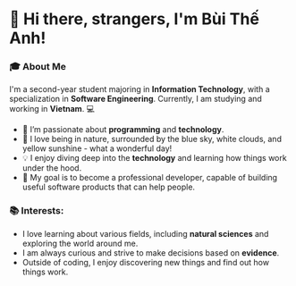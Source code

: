 
# 👋 Hi there, strangers, I'm Bùi Thế Anh!

### 🎓 About Me
I'm a second-year student majoring in **Information Technology**, with a specialization in **Software Engineering**. Currently, I am studying and working in **Vietnam**. 💻

- 🔭 I’m passionate about **programming** and **technology**.
- 🌱 I love being in nature, surrounded by the blue sky, white clouds, and yellow sunshine - what a wonderful day!
- 💡 I enjoy diving deep into the **technology** and learning how things work under the hood.
- 🚀 My goal is to become a professional developer, capable of building useful software products that can help people.

### 📚 Interests:
- I love learning about various fields, including **natural sciences** and exploring the world around me.
- I am always curious and strive to make decisions based on **evidence**.
- Outside of coding, I enjoy discovering new things and find out how things work.


<!--
**XunNam/XunNam** is a ✨ _special_ ✨ repository because its `README.md` (this file) appears on your GitHub profile.

Here are some ideas to get you started:

- 🔭 I’m currently working on ...
- 🌱 I’m currently learning ...
- 👯 I’m looking to collaborate on ...
- 🤔 I’m looking for help with ...
- 💬 Ask me about ...
- 📫 How to reach me: ...
- 😄 Pronouns: ...
- ⚡ Fun fact: ...
-->
